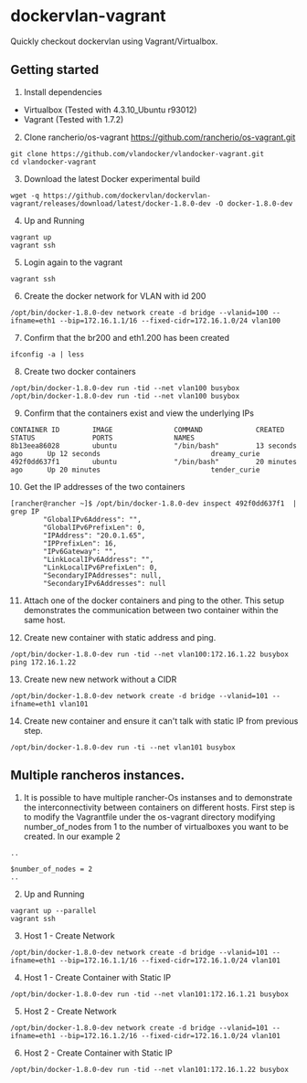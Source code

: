 # dockervlan-vagrant
Quickly checkout dockervlan using Vagrant/Virtualbox.

## Getting started
1) Install dependencies

* Virtualbox (Tested with 4.3.10_Ubuntu r93012)
* Vagrant (Tested with 1.7.2)


2) Clone rancherio/os-vagrant https://github.com/rancherio/os-vagrant.git

```
git clone https://github.com/vlandocker/vlandocker-vagrant.git
cd vlandocker-vagrant
```

3) Download the latest Docker experimental build

```
wget -q https://github.com/dockervlan/dockervlan-vagrant/releases/download/latest/docker-1.8.0-dev -O docker-1.8.0-dev
```

4) Up and Running

```
vagrant up
vagrant ssh
```

5) Login again to the vagrant
```
vagrant ssh
```

6) Create the docker network for VLAN with id 200
```
/opt/bin/docker-1.8.0-dev network create -d bridge --vlanid=100 --ifname=eth1 --bip=172.16.1.1/16 --fixed-cidr=172.16.1.0/24 vlan100
```

7) Confirm that the br200 and eth1.200 has been created
```
ifconfig -a | less
```

8) Create two docker containers
```
/opt/bin/docker-1.8.0-dev run -tid --net vlan100 busybox
/opt/bin/docker-1.8.0-dev run -tid --net vlan100 busybox
```

9) Confirm that the containers exist and view the underlying IPs
```
CONTAINER ID        IMAGE               COMMAND             CREATED             STATUS              PORTS               NAMES
8b13eea86028        ubuntu              "/bin/bash"         13 seconds ago      Up 12 seconds                           dreamy_curie
492f0dd637f1        ubuntu              "/bin/bash"         20 minutes ago      Up 20 minutes                           tender_curie
```

10) Get the IP addresses of the two containers
```
[rancher@rancher ~]$ /opt/bin/docker-1.8.0-dev inspect 492f0dd637f1  | grep IP
        "GlobalIPv6Address": "",
        "GlobalIPv6PrefixLen": 0,
        "IPAddress": "20.0.1.65",
        "IPPrefixLen": 16,
        "IPv6Gateway": "",
        "LinkLocalIPv6Address": "",
        "LinkLocalIPv6PrefixLen": 0,
        "SecondaryIPAddresses": null,
        "SecondaryIPv6Addresses": null
```
11) Attach one of the docker containers and ping to the other. This setup demonstrates the communication between two container within the same host.

12) Create new container with static address and ping.

```
/opt/bin/docker-1.8.0-dev run -tid --net vlan100:172.16.1.22 busybox
ping 172.16.1.22
```

13) Create new new network without a CIDR

```
/opt/bin/docker-1.8.0-dev network create -d bridge --vlanid=101 --ifname=eth1 vlan101
```

14) Create new container and ensure it can't talk with static IP from previous step.

```
/opt/bin/docker-1.8.0-dev run -ti --net vlan101 busybox
```


## Multiple rancheros instances.

1) It is possible to have multiple rancher-Os instanses and to demonstrate the interconnectivity between containers on different hosts. First step is to modify the Vagrantfile under the os-vagrant directory modifying number_of_nodes from 1 to the number of virtualboxes you want to be created.  In our example 2

```
..

$number_of_nodes = 2
..
```

2) Up and Running

```
vagrant up --parallel
vagrant ssh
```

3) Host 1 - Create Network

```
/opt/bin/docker-1.8.0-dev network create -d bridge --vlanid=101 --ifname=eth1 --bip=172.16.1.1/16 --fixed-cidr=172.16.1.0/24 vlan101
```

4) Host 1 - Create Container with Static IP

```
/opt/bin/docker-1.8.0-dev run -tid --net vlan101:172.16.1.21 busybox
```

5) Host 2 - Create Network

```
/opt/bin/docker-1.8.0-dev network create -d bridge --vlanid=101 --ifname=eth1 --bip=172.16.1.2/16 --fixed-cidr=172.16.1.0/24 vlan101
```

6) Host 2 - Create Container with Static IP

```
/opt/bin/docker-1.8.0-dev run -tid --net vlan101:172.16.1.22 busybox
```
